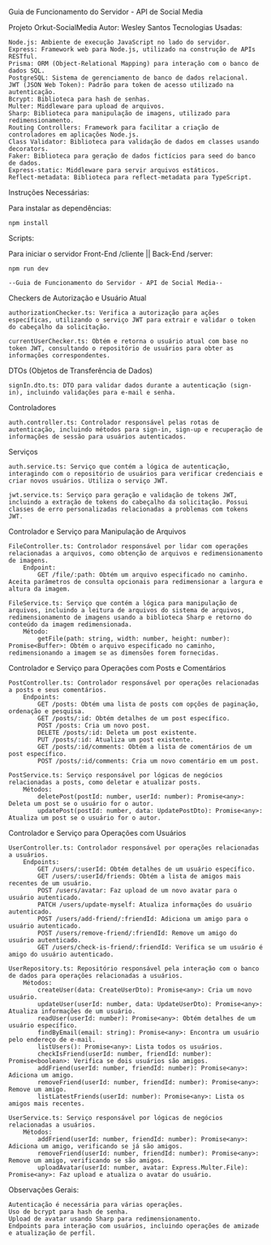 Guia de Funcionamento do Servidor - API de Social Media

Projeto Orkut-SocialMedia
Autor: Wesley Santos
Tecnologias Usadas:

    Node.js: Ambiente de execução JavaScript no lado do servidor.
    Express: Framework web para Node.js, utilizado na construção de APIs RESTful.
    Prisma: ORM (Object-Relational Mapping) para interação com o banco de dados SQL.
    PostgreSQL: Sistema de gerenciamento de banco de dados relacional.
    JWT (JSON Web Token): Padrão para token de acesso utilizado na autenticação.
    Bcrypt: Biblioteca para hash de senhas.
    Multer: Middleware para upload de arquivos.
    Sharp: Biblioteca para manipulação de imagens, utilizado para redimensionamento.
    Routing Controllers: Framework para facilitar a criação de controladores em aplicações Node.js.
    Class Validator: Biblioteca para validação de dados em classes usando decorators.
    Faker: Biblioteca para geração de dados fictícios para seed do banco de dados.
    Express-static: Middleware para servir arquivos estáticos.
    Reflect-metadata: Biblioteca para reflect-metadata para TypeScript.

Instruções Necessárias:

Para instalar as dependências:

    npm install

Scripts:

Para iniciar o servidor Front-End /cliente || Back-End /server:

    npm run dev

    --Guia de Funcionamento do Servidor - API de Social Media--

Checkers de Autorização e Usuário Atual

    authorizationChecker.ts: Verifica a autorização para ações específicas, utilizando o serviço JWT para extrair e validar o token do cabeçalho da solicitação.

    currentUserChecker.ts: Obtém e retorna o usuário atual com base no token JWT, consultando o repositório de usuários para obter as informações correspondentes.

DTOs (Objetos de Transferência de Dados)

    signIn.dto.ts: DTO para validar dados durante a autenticação (sign-in), incluindo validações para e-mail e senha.

Controladores

    auth.controller.ts: Controlador responsável pelas rotas de autenticação, incluindo métodos para sign-in, sign-up e recuperação de informações de sessão para usuários autenticados.

Serviços

    auth.service.ts: Serviço que contém a lógica de autenticação, interagindo com o repositório de usuários para verificar credenciais e criar novos usuários. Utiliza o serviço JWT.

    jwt.service.ts: Serviço para geração e validação de tokens JWT, incluindo a extração de tokens do cabeçalho da solicitação. Possui classes de erro personalizadas relacionadas a problemas com tokens JWT.

Controlador e Serviço para Manipulação de Arquivos

    FileController.ts: Controlador responsável por lidar com operações relacionadas a arquivos, como obtenção de arquivos e redimensionamento de imagens.
        Endpoint:
            GET /file/:path: Obtém um arquivo especificado no caminho. Aceita parâmetros de consulta opcionais para redimensionar a largura e altura da imagem.

    FileService.ts: Serviço que contém a lógica para manipulação de arquivos, incluindo a leitura de arquivos do sistema de arquivos, redimensionamento de imagens usando a biblioteca Sharp e retorno do conteúdo da imagem redimensionada.
        Método:
            getFile(path: string, width: number, height: number): Promise<Buffer>: Obtém o arquivo especificado no caminho, redimensionando a imagem se as dimensões forem fornecidas.

Controlador e Serviço para Operações com Posts e Comentários

    PostController.ts: Controlador responsável por operações relacionadas a posts e seus comentários.
        Endpoints:
            GET /posts: Obtém uma lista de posts com opções de paginação, ordenação e pesquisa.
            GET /posts/:id: Obtém detalhes de um post específico.
            POST /posts: Cria um novo post.
            DELETE /posts/:id: Deleta um post existente.
            PUT /posts/:id: Atualiza um post existente.
            GET /posts/:id/comments: Obtém a lista de comentários de um post específico.
            POST /posts/:id/comments: Cria um novo comentário em um post.

    PostService.ts: Serviço responsável por lógicas de negócios relacionadas a posts, como deletar e atualizar posts.
        Métodos:
            deletePost(postId: number, userId: number): Promise<any>: Deleta um post se o usuário for o autor.
            updatePost(postId: number, data: UpdatePostDto): Promise<any>: Atualiza um post se o usuário for o autor.

Controlador e Serviço para Operações com Usuários

    UserController.ts: Controlador responsável por operações relacionadas a usuários.
        Endpoints:
            GET /users/:userId: Obtém detalhes de um usuário específico.
            GET /users/:userId/friends: Obtém a lista de amigos mais recentes de um usuário.
            POST /users/avatar: Faz upload de um novo avatar para o usuário autenticado.
            PATCH /users/update-myself: Atualiza informações do usuário autenticado.
            POST /users/add-friend/:friendId: Adiciona um amigo para o usuário autenticado.
            POST /users/remove-friend/:friendId: Remove um amigo do usuário autenticado.
            GET /users/check-is-friend/:friendId: Verifica se um usuário é amigo do usuário autenticado.

    UserRepository.ts: Repositório responsável pela interação com o banco de dados para operações relacionadas a usuários.
        Métodos:
            createUser(data: CreateUserDto): Promise<any>: Cria um novo usuário.
            updateUser(userId: number, data: UpdateUserDto): Promise<any>: Atualiza informações de um usuário.
            readUser(userId: number): Promise<any>: Obtém detalhes de um usuário específico.
            findByEmail(email: string): Promise<any>: Encontra um usuário pelo endereço de e-mail.
            listUsers(): Promise<any>: Lista todos os usuários.
            checkIsFriend(userId: number, friendId: number): Promise<boolean>: Verifica se dois usuários são amigos.
            addFriend(userId: number, friendId: number): Promise<any>: Adiciona um amigo.
            removeFriend(userId: number, friendId: number): Promise<any>: Remove um amigo.
            listLatestFriends(userId: number): Promise<any>: Lista os amigos mais recentes.

    UserService.ts: Serviço responsável por lógicas de negócios relacionadas a usuários.
        Métodos:
            addFriend(userId: number, friendId: number): Promise<any>: Adiciona um amigo, verificando se já são amigos.
            removeFriend(userId: number, friendId: number): Promise<any>: Remove um amigo, verificando se são amigos.
            uploadAvatar(userId: number, avatar: Express.Multer.File): Promise<any>: Faz upload e atualiza o avatar do usuário.

Observações Gerais:

    Autenticação é necessária para várias operações.
    Uso de bcrypt para hash de senha.
    Upload de avatar usando Sharp para redimensionamento.
    Endpoints para interação com usuários, incluindo operações de amizade e atualização de perfil.
